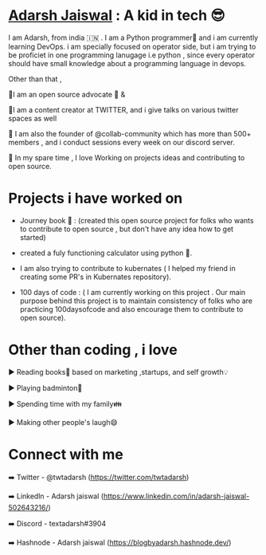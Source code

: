 # [Adarsh Jaiswal](https://github.com/Adarsh-jaiss) : A kid in tech 😎

I am Adarsh, from india 🇮🇳 . I am a Python programmer🐍 and i am currently learning DevOps. i am specially focused on operator side, but i am trying to be proficiet in one programming lanugage i.e python , since every operator should have small knowledge about a programming language in devops.

Other than that ,

📌I am an open source advocate 🚩 & 

📌I am a content creator at  TWITTER, and i give talks on various twitter spaces as well

📌 I am also the founder of @collab-community which has more than 500+ members , and i conduct sessions every week on our discord server.

📌 In my spare time , I love Working on projects ideas and contributing to open source.

# Projects i have worked on

- Journey book 📖 : (created this open source project for folks who wants to contribute to open source , but don't have any idea how to get started)
 
- created a fuly functioning calculator using python 🐍.

- I am also trying to contribute to kubernates ( I helped my friend in creating some PR's in Kubernates repository).

- 100 days of code :
   ( I am currently  working on this project . Our main purpose behind this project is to maintain consistency of folks who are practicing 100daysofcode and also encourage them to contribute to open source). 


# Other than coding , i love 

▶️ Reading books📖 based on marketing ,startups, and self growth💡

▶️ Playing badminton🏸

▶️ Spending time with my family👪

▶️ Making other people's laugh😄

# Connect with me 

➡️ Twitter - @twtadarsh (https://twitter.com/twtadarsh)

➡️ Linkedln - Adarsh jaiswal (https://www.linkedin.com/in/adarsh-jaiswal-502643216/)

➡️ Discord - textadarsh#3904 

➡️ Hashnode - Adarsh jaiswal (https://blogbyadarsh.hashnode.dev/)


